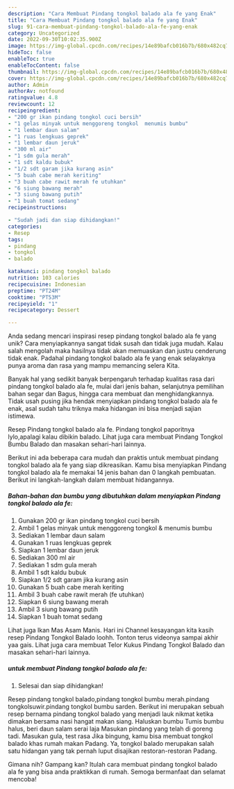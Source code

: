 ```yaml
---
description: "Cara Membuat Pindang tongkol balado ala fe yang Enak"
title: "Cara Membuat Pindang tongkol balado ala fe yang Enak"
slug: 91-cara-membuat-pindang-tongkol-balado-ala-fe-yang-enak
category: Uncategorized
date: 2022-09-30T10:02:35.900Z
image: https://img-global.cpcdn.com/recipes/14e89bafcb016b7b/680x482cq70/pindang-tongkol-balado-ala-fe-foto-resep-utama.jpg
hideToc: false
enableToc: true
enableTocContent: false
thumbnail: https://img-global.cpcdn.com/recipes/14e89bafcb016b7b/680x482cq70/pindang-tongkol-balado-ala-fe-foto-resep-utama.jpg
cover: https://img-global.cpcdn.com/recipes/14e89bafcb016b7b/680x482cq70/pindang-tongkol-balado-ala-fe-foto-resep-utama.jpg
author: Admin
authorAv: notfound
ratingvalue: 4.8
reviewcount: 12
recipeingredient:
- "200 gr ikan pindang tongkol cuci bersih"
- "1 gelas minyak untuk menggoreng tongkol  menumis bumbu"
- "1 lembar daun salam"
- "1 ruas lengkuas geprek"
- "1 lembar daun jeruk"
- "300 ml air"
- "1 sdm gula merah"
- "1 sdt kaldu bubuk"
- "1/2 sdt garam jika kurang asin"
- "5 buah cabe merah keriting"
- "3 buah cabe rawit merah fe utuhkan"
- "6 siung bawang merah"
- "3 siung bawang putih"
- "1 buah tomat sedang"
recipeinstructions:

- "Sudah jadi dan siap dihidangkan!"
categories:
- Resep
tags:
- pindang
- tongkol
- balado

katakunci: pindang tongkol balado 
nutrition: 103 calories
recipecuisine: Indonesian
preptime: "PT24M"
cooktime: "PT53M"
recipeyield: "1"
recipecategory: Dessert

---
```





Anda sedang mencari inspirasi resep pindang tongkol balado ala fe yang unik? Cara menyiapkannya sangat tidak susah dan tidak juga mudah. Kalau salah mengolah maka hasilnya tidak akan memuaskan dan justru cenderung tidak enak. Padahal pindang tongkol balado ala fe yang enak selayaknya punya aroma dan rasa yang mampu memancing selera Kita.





Banyak hal yang sedikit banyak berpengaruh terhadap kualitas rasa dari pindang tongkol balado ala fe, mulai dari jenis bahan, selanjutnya pemilihan bahan segar dan Bagus, hingga cara membuat dan menghidangkannya. Tidak usah pusing jika hendak menyiapkan pindang tongkol balado ala fe enak,      asal sudah tahu triknya maka hidangan ini bisa menjadi sajian istimewa.














Resep Pindang tongkol balado ala fe. Pindang tongkol paporitnya lylo,apalagi kalau dibikin balado. Lihat juga cara membuat Pindang Tongkol Bumbu Balado dan masakan sehari-hari lainnya.






Berikut ini ada beberapa cara mudah dan praktis untuk membuat pindang tongkol balado ala fe yang siap dikreasikan. Kamu bisa menyiapkan Pindang tongkol balado ala fe memakai 14 jenis bahan dan 0 langkah pembuatan. Berikut ini langkah-langkah dalam membuat hidangannya.

<!--inarticleads1-->

##### Bahan-bahan dan bumbu yang dibutuhkan dalam menyiapkan Pindang tongkol balado ala fe:

1. Gunakan 200 gr ikan pindang tongkol cuci bersih
1. Ambil 1 gelas minyak untuk menggoreng tongkol &amp; menumis bumbu
1. Sediakan 1 lembar daun salam
1. Gunakan 1 ruas lengkuas geprek
1. Siapkan 1 lembar daun jeruk
1. Sediakan 300 ml air
1. Sediakan 1 sdm gula merah
1. Ambil 1 sdt kaldu bubuk
1. Siapkan 1/2 sdt garam jika kurang asin
1. Gunakan 5 buah cabe merah keriting
1. Ambil 3 buah cabe rawit merah (fe utuhkan)
1. Siapkan 6 siung bawang merah
1. Ambil 3 siung bawang putih
1. Siapkan 1 buah tomat sedang


Lihat juga Ikan Mas Asam Manis. Hari ini Channel kesayangan kita kasih resep Pindang Tongkol Balado loohh. Tonton terus videonya sampai akhir yaa gais. Lihat juga cara membuat Telor Kukus Pindang Tongkol Balado dan masakan sehari-hari lainnya. 

<!--inarticleads2-->

#####  untuk membuat Pindang tongkol balado ala fe:


1. Selesai dan siap dihidangkan!

Resep pindang tongkol balado,pindang tongkol bumbu merah.pindang tongkolsuwir.pindang tongkol bumbu sarden. Berikut ini merupakan sebuah resep bernama pindang tongkol balado yang menjadi lauk nikmat ketika dimakan bersama nasi hangat makan siang. Haluskan bumbu Tumis bumbu halus, beri daun salam serai laja Masukan pindang yang telah di goreng tadi. Masukan gula, test rasa Jika bingung, kamu bisa membuat tongkol balado khas rumah makan Padang. Ya, tongkol balado merupakan salah satu hidangan yang tak pernah luput disajikan restoran-restoran Padang. 

Gimana nih? Gampang kan? Itulah cara membuat pindang tongkol balado ala fe yang bisa anda praktikkan di rumah. Semoga bermanfaat dan selamat mencoba!
